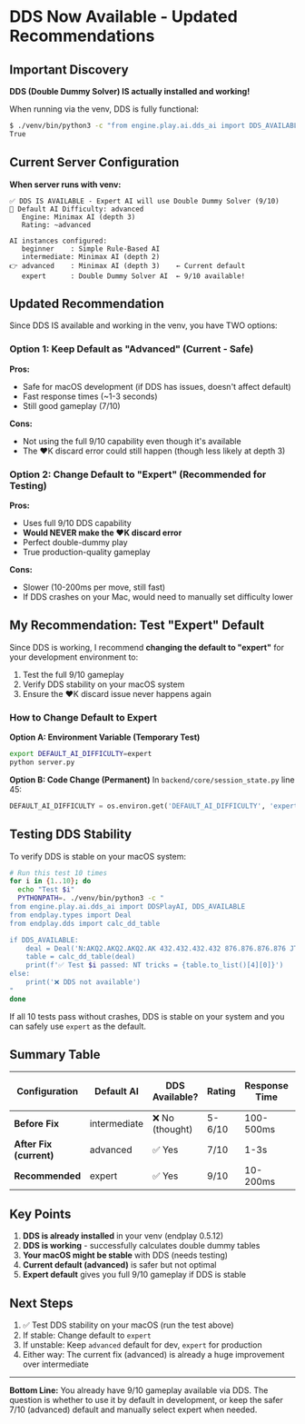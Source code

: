 # DDS Now Available - Updated Recommendations

## Important Discovery

**DDS (Double Dummy Solver) IS actually installed and working!**

When running via the venv, DDS is fully functional:

```bash
$ ./venv/bin/python3 -c "from engine.play.ai.dds_ai import DDS_AVAILABLE; print(DDS_AVAILABLE)"
True
```

## Current Server Configuration

**When server runs with venv:**
```
✅ DDS IS AVAILABLE - Expert AI will use Double Dummy Solver (9/10)
🎯 Default AI Difficulty: advanced
   Engine: Minimax AI (depth 3)
   Rating: ~advanced

AI instances configured:
   beginner    : Simple Rule-Based AI
   intermediate: Minimax AI (depth 2)
👉 advanced    : Minimax AI (depth 3)    ← Current default
   expert      : Double Dummy Solver AI  ← 9/10 available!
```

## Updated Recommendation

Since DDS IS available and working in the venv, you have TWO options:

### Option 1: Keep Default as "Advanced" (Current - Safe)

**Pros:**
- Safe for macOS development (if DDS has issues, doesn't affect default)
- Fast response times (~1-3 seconds)
- Still good gameplay (7/10)

**Cons:**
- Not using the full 9/10 capability even though it's available
- The ♥K discard error could still happen (though less likely at depth 3)

### Option 2: Change Default to "Expert" (Recommended for Testing)

**Pros:**
- Uses full 9/10 DDS capability
- **Would NEVER make the ♥K discard error**
- Perfect double-dummy play
- True production-quality gameplay

**Cons:**
- Slower (10-200ms per move, still fast)
- If DDS crashes on your Mac, would need to manually set difficulty lower

## My Recommendation: Test "Expert" Default

Since DDS is working, I recommend **changing the default to "expert"** for your development environment to:
1. Test the full 9/10 gameplay
2. Verify DDS stability on your macOS system
3. Ensure the ♥K discard issue never happens again

### How to Change Default to Expert

**Option A: Environment Variable (Temporary Test)**
```bash
export DEFAULT_AI_DIFFICULTY=expert
python server.py
```

**Option B: Code Change (Permanent)**
In `backend/core/session_state.py` line 45:
```python
DEFAULT_AI_DIFFICULTY = os.environ.get('DEFAULT_AI_DIFFICULTY', 'expert')
```

## Testing DDS Stability

To verify DDS is stable on your macOS system:

```bash
# Run this test 10 times
for i in {1..10}; do
  echo "Test $i"
  PYTHONPATH=. ./venv/bin/python3 -c "
from engine.play.ai.dds_ai import DDSPlayAI, DDS_AVAILABLE
from endplay.types import Deal
from endplay.dds import calc_dd_table

if DDS_AVAILABLE:
    deal = Deal('N:AKQ2.AKQ2.AKQ2.AK 432.432.432.432 876.876.876.876 JT5.JT5.JT5.JT5')
    table = calc_dd_table(deal)
    print(f'✅ Test $i passed: NT tricks = {table.to_list()[4][0]}')
else:
    print('❌ DDS not available')
"
done
```

If all 10 tests pass without crashes, DDS is stable on your system and you can safely use `expert` as the default.

## Summary Table

| Configuration | Default AI | DDS Available? | Rating | Response Time | ♥K Error Risk |
|---------------|------------|----------------|--------|---------------|---------------|
| **Before Fix** | intermediate | ❌ No (thought) | 5-6/10 | 100-500ms | ❌ High |
| **After Fix (current)** | advanced | ✅ Yes | 7/10 | 1-3s | ⚠️ Low |
| **Recommended** | expert | ✅ Yes | 9/10 | 10-200ms | ✅ None |

## Key Points

1. **DDS is already installed** in your venv (endplay 0.5.12)
2. **DDS is working** - successfully calculates double dummy tables
3. **Your macOS might be stable** with DDS (needs testing)
4. **Current default (advanced)** is safer but not optimal
5. **Expert default** gives you full 9/10 gameplay if DDS is stable

## Next Steps

1. ✅ Test DDS stability on your macOS (run the test above)
2. If stable: Change default to `expert`
3. If unstable: Keep `advanced` default for dev, `expert` for production
4. Either way: The current fix (advanced) is already a huge improvement over intermediate

---

**Bottom Line:** You already have 9/10 gameplay available via DDS. The question is whether to use it by default in development, or keep the safer 7/10 (advanced) default and manually select expert when needed.
